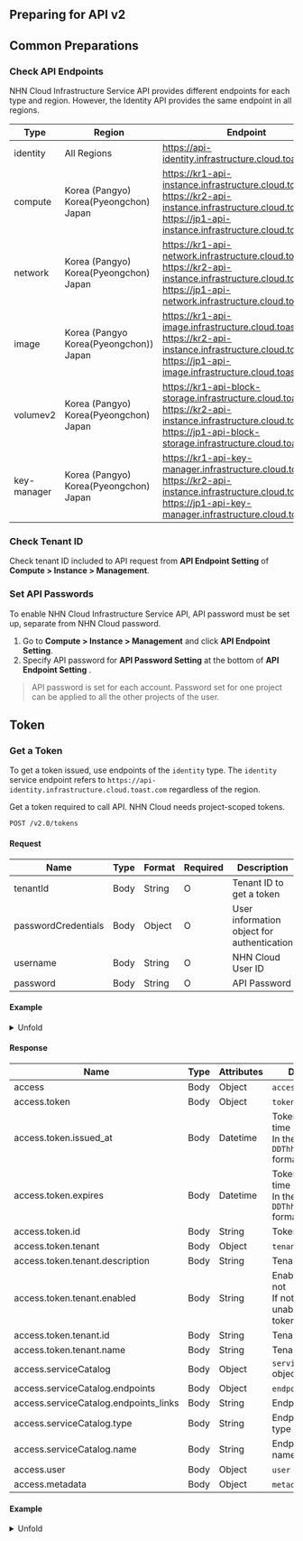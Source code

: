 ## Preparing for API v2 

## Common Preparations 

### Check API Endpoints 
NHN Cloud Infrastructure Service API provides different endpoints for each type and region. However, the Identity API provides the same endpoint in all regions. 

| Type | Region | Endpoint |
|---|---|---|
| identity | All Regions | https://api-identity.infrastructure.cloud.toast.com |
| compute | Korea (Pangyo)<br>Korea(Pyeongchon)<br>Japan | https://kr1-api-instance.infrastructure.cloud.toast.com<br>https://kr2-api-instance.infrastructure.cloud.toast.com<br>https://jp1-api-instance.infrastructure.cloud.toast.com |
| network | Korea (Pangyo)<br>Korea(Pyeongchon)<br>Japan | https://kr1-api-network.infrastructure.cloud.toast.com<br>https://kr2-api-instance.infrastructure.cloud.toast.com<br>https://jp1-api-network.infrastructure.cloud.toast.com |
| image | Korea (Pangyo<br>Korea(Pyeongchon))<br>Japan | https://kr1-api-image.infrastructure.cloud.toast.com<br>https://kr2-api-instance.infrastructure.cloud.toast.com<br>https://jp1-api-image.infrastructure.cloud.toast.com |
| volumev2 | Korea (Pangyo)<br>Korea(Pyeongchon)<br>Japan | https://kr1-api-block-storage.infrastructure.cloud.toast.com<br>https://kr2-api-instance.infrastructure.cloud.toast.com<br>https://jp1-api-block-storage.infrastructure.cloud.toast.com |
| key-manager | Korea (Pangyo)<br>Korea(Pyeongchon)<br>Japan | https://kr1-api-key-manager.infrastructure.cloud.toast.com<br>https://kr2-api-instance.infrastructure.cloud.toast.com<br>https://jp1-api-key-manager.infrastructure.cloud.toast.com |

### Check Tenant ID 

Check tenant ID included to API request from **API Endpoint Setting** of **Compute > Instance > Management**. 

### Set API Passwords

To enable NHN Cloud Infrastructure Service API, API password must be set up, separate from NHN Cloud password. 

1. Go to **Compute > Instance > Management** and click **API Endpoint Setting**.
2. Specify API password for **API Password Setting** at the bottom of **API Endpoint Setting** . 

> API password is set for each account. Password set for one project can be applied to all the other projects of the user. 


## Token

### Get a Token

To get a token issued, use endpoints of the  `identity` type. The  `identity` service endpoint refers to `https://api-identity.infrastructure.cloud.toast.com` regardless of the region. 

Get a token required to call API. NHN Cloud needs project-scoped tokens.  

```
POST /v2.0/tokens
```

#### Request

| Name | Type | Format | Required | Description |
|---|---|---|---|---|
| tenantId | Body | String | O | Tenant ID to get a token |
| passwordCredentials | Body | Object | O | User information object for authentication |
| username | Body | String | O | NHN Cloud User ID |
| password | Body | String | O | API Password |

#### Example
<details><summary>Unfold</summary>
<p>


```json
{
    "auth": {
        "tenantId": "f5073eaa26b64cffbee89411df94ce01",
        "passwordCredentials": {
            "username": "user@example.com",
            "password": "secretsecret"
        }
    }
}
```

</p>
</details>

#### Response

| Name | Type | Attributes | Description |
|---|---|---|---|
| access | Body | Object | `access` object |
| access.token | Body | Object | `token` object |
| access.token.issued_at | Body | Datetime | Token issuance time (UTC)<br>In the`YYYY-MM-DDThh:mm:ss.SSSSSS` format |
| access.token.expires | Body | Datetime | Token expiration time (UTC)<br>In the`YYYY-MM-DDThh:mm:ssZ` format |
| access.token.id | Body | String | Token ID |
| access.token.tenant | Body | Object | `tenant` object |
| access.token.tenant.description | Body | String | Tenant description |
| access.token.tenant.enabled | Body | String | Enable tenant or not <br>If not enabled, unable to issue token or call API |
| access.token.tenant.id | Body | String | Tenant ID |
| access.token.tenant.name | Body | String | Tenant name |
| access.serviceCatalog | Body | Object | `serviceCatalog` object |
| access.serviceCatalog.endpoints | Body | Object | `endpoint` object |
| access.serviceCatalog.endpoints_links | Body | String | Endpoint link |
| access.serviceCatalog.type | Body | String | Endpoint service type |
| access.serviceCatalog.name | Body | String | Endpoint service name |
| access.user | Body | Object | `user` object |
| access.metadata | Body | Object | `metadata` object |

#### Example 
<details><summary>Unfold</summary>
<p>


```json
{
  "access": {
    "token": {
      "id": "e42a092ed6ee4d99949bf25f5f6ecc60",
      "expires": "2020-04-29T15:31:21Z",
      "tenant": {
        "id": "f5073eaa26b64cffbee89411df94ce01",
        "name": "c_VKkasVsh",
        "groupId": "XEj2zkHrbA7modGU",
        "description": "",
        "enabled": true,
        "project_domain": "NORMAL"
      },
      "issued_at": "2020-04-29T03:32:28.000405"
    },
    "serviceCatalog": [
      {
        "endpoints": [
          {
            "region": "KR2",
            "publicURL": "https://kr2-api-instance.infrastructure.cloud.toast.com/v2/f5073eaa26b64cffbee89411df94ce01"
          },
          {
            "region": "KR1",
            "publicURL": "https://kr1-api-instance.infrastructure.cloud.toast.com/v2/f5073eaa26b64cffbee89411df94ce01"
          }
        ],
        "type": "compute",
        "name": "nova"
      },
      {
        "endpoints": [
          {
            "region": "KR2",
            "publicURL": "https://kr2-api-image.infrastructure.cloud.toast.com"
          },
          {
            "region": "KR1",
            "publicURL": "https://kr1-api-image.infrastructure.cloud.toast.com"
          }
        ],
        "type": "image",
        "name": "glance"
      },
      {
        "endpoints": [
          {
            "region": "KR1",
            "publicURL": "https://api-identity.infrastructure.cloud.toast.com/v2.0"
          }
        ],
        "type": "identity",
        "name": "keystone"
      },
      {
        "endpoints": [
          {
            "region": "KR2",
            "publicURL": "https://kr2-api-key-manager.infrastructure.cloud.toast.com"
          },
          {
            "region": "KR1",
            "publicURL": "https://kr1-api-key-manager.infrastructure.cloud.toast.com"
          }
        ],
        "type": "key-manager",
        "name": "barbican"
      },
      {
        "endpoints": [
          {
            "region": "KR2",
            "publicURL": "https://kr2-api-block-storage.infrastructure.cloud.toast.com/v2/f5073eaa26b64cffbee89411df94ce01"
          },
          {
            "region": "KR1",
            "publicURL": "https://kr1-api-block-storage.infrastructure.cloud.toast.com/v2/f5073eaa26b64cffbee89411df94ce01"
          }
        ],
        "type": "volumev2",
        "name": "cinderv2"
      },
      {
        "endpoints": [
          {
            "region": "KR2",
            "publicURL": "https://kr2-api-network.infrastructure.cloud.toast.com"
          },
          {
            "region": "KR1",
            "publicURL": "https://kr1-api-network.infrastructure.cloud.toast.com"
          }
        ],
        "type": "network",
        "name": "neutron"
      }
    ],
    "user": {
      "id": "436f727b7c9142f896ddd56be591dd7f",
      "username": "37be6ac0-d660-11e7-ae46-005056ac1497",
      "name": "37be6ac0-d660-11e7-ae46-005056ac1497",
      "roles": [
        {
          "name": "project_admin"
        }
      ],
      "roles_links": []
    },
    "metadata": {
      "roles": [
        "9fe2ff9ee4384b1894a90878d3e92bab"
      ],
      "is_admin": 0
    }
  }
}
```

</p>
</details>

